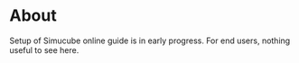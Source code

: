 # About

Setup of Simucube online guide is in early progress. For end users, nothing useful to see here.
